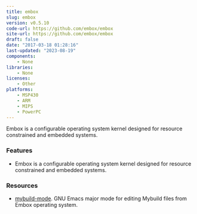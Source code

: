 ```yaml
---
title: embox
slug: embox
version: v0.5.10
code-url: https://github.com/embox/embox
site-url: https://github.com/embox/embox
draft: false
date: "2017-03-18 01:28:16"
last-updated: "2023-08-19"
components:
    - None
libraries:
    - None
licenses:
    - Other
platforms:
    - MSP430
    - ARM
    - MIPS
    - PowerPC
---
```

Embox is a configurable operating system kernel designed for resource constrained and embedded systems.

<!--more-->

### Features

- Embox is a configurable operating system kernel designed for resource constrained and embedded systems.

### Resources
<!--github-projects-->
- [mybuild-mode](https://github.com/easimonenko/mybuild-mode). GNU Emacs major mode for editing Mybuild files from Embox operating system.
